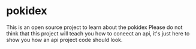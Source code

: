 # pokidex
This is an open source project to learn about the pokidex
Please do not think that this project will teach you how to coneect an api, it's just here to show you how an api project code should look.
